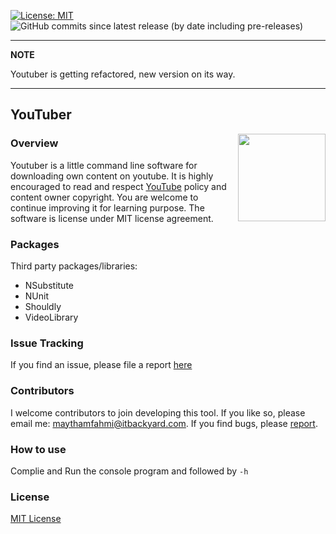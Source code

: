 [
![License: MIT](https://img.shields.io/badge/License-MIT-green.svg)](https://github.com/maythamfahmi/YouTuber/blob/master/LICENSE)
![GitHub commits since latest release (by date including pre-releases)](https://img.shields.io/github/commits-since/maythamfahmi/youtuber/v2.0.0?include_prereleases)
<!--![.NET Core](https://github.com/maythamfahmi/YouTuber/workflows/.NET%20Core/badge.svg)-->
<!-- [![Build Status](https://travis-ci.org/maythamfahmi/YouTuber.svg?branch=master)](https://travis-ci.org/maythamfahmi/YouTuber) -->

---
**NOTE**

Youtuber is getting refactored, new version on its way.

---

## YouTuber

<a href="https://github.com/maythamfahmi/wet-extractor/blob/master/LICENSE">
    <img src="https://github.com/maythamfahmi/YouTuber/blob/master/logo.png" align="right" height="140" width="140" >
</a>

### Overview
Youtuber is a little command line software for downloading own content on youtube. 
It is highly encouraged to read and respect [YouTube][1] policy and content owner copyright.
You are welcome to continue improving it for learning purpose.
The software is license under MIT license agreement.

### Packages
Third party packages/libraries:
- NSubstitute
- NUnit
- Shouldly
- VideoLibrary

### Issue Tracking
If you find an issue, please file a report [here](https://github.com/maythamfahmi/YouTuber/issues)

### Contributors
I welcome contributors to join developing this tool.
If you like so, please email me: maythamfahmi@itbackyard.com.
If you find bugs, please [report](https://github.com/maythamfahmi/YouTuber/issues).

### How to use
Complie and Run the console program and followed by `-h`

### License

[MIT License](https://github.com/maythamfahmi/YouTuber/blob/master/LICENSE)

[1]: http://youtube.com
